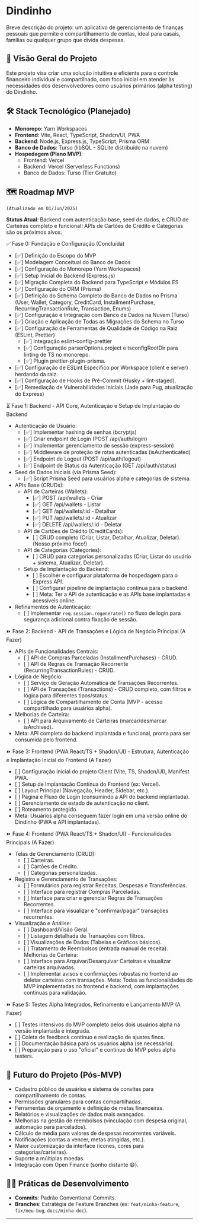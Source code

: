 # Dindinho

Breve descrição do projeto: um aplicativo de gerenciamento de finanças pessoais que permite o compartilhamento de contas, ideal para casais, famílias ou qualquer grupo que divida despesas.

## 🚀 Visão Geral do Projeto

Este projeto visa criar uma solução intuitiva e eficiente para o controle financeiro individual e compartilhado, com foco inicial em atender às necessidades dos desenvolvedores como usuários primários (alpha testing) do Dindinho.

## 🛠️ Stack Tecnológico (Planejado)

- **Monorepo**: Yarn Workspaces
- **Frontend**: Vite, React, TypeScript, Shadcn/UI, PWA
- **Backend**: Node.js, Express.js, TypeScript, Prisma ORM
- **Banco de Dados**: Turso (libSQL - SQLite distribuído na nuvem)
- **Hospedagem (Plano MVP)**:
  - Frontend: Vercel
  - Backend: Vercel (Serverless Functions)
  - Banco de Dados: Turso (Tier Gratuito)

## 🗺️ Roadmap MVP

`(Atualizado em 01/Jun/2025)`

**Status Atual**: Backend com autenticação base, seed de dados, e CRUD de Carteiras completo e funcional! APIs de Cartões de Crédito e Categorias são os próximos alvos.

✅ Fase 0: Fundação e Configuração (Concluída)

- [✅] Definição do Escopo do MVP
- [✅] Modelagem Conceitual do Banco de Dados
- [✅] Configuração do Monorepo (Yarn Workspaces)
- [✅] Setup Inicial do Backend (Express.js)
- [✅] Migração Completa do Backend para TypeScript e Módulos ES
- [✅] Configuração do ORM (Prisma)
- [✅] Definição do Schema Completo do Banco de Dados no Prisma (User, Wallet, Category, CreditCard, InstallmentPurchase, RecurringTransactionRule, Transaction, Enums)
- [✅] Configuração e Integração com Banco de Dados na Nuvem (Turso)
- [✅] Criação e Aplicação de Todas as Migrações do Schema no Turso
- [✅] Configuração de Ferramentas de Qualidade de Código na Raiz (ESLint, Prettier)
  - [✅] Integração eslint-config-prettier
  - [✅] Configuração parserOptions.project e tsconfigRootDir para linting de TS no monorepo.
  - [✅] Plugin prettier-plugin-prisma.
- [✅] Configuração de ESLint Específico por Workspace (client e server) herdando da raiz.
- [✅] Configuração de Hooks de Pré-Commit (Husky + lint-staged).
- [✅] Remediação de Vulnerabilidades Iniciais (Jade para Pug, atualização do Express)

⏳ Fase 1: Backend - API Core, Autenticação e Setup de Implantação do Backend

- Autenticação de Usuário:
  - [✅] Implementar hashing de senhas (bcryptjs)
  - [✅] Criar endpoint de Login (POST /api/auth/login)
  - [✅] Implementar gerenciamento de sessão (express-session)
  - [✅] Middleware de proteção de rotas autenticadas (isAuthenticated)
  - [✅] Endpoint de Logout (POST /api/auth/logout)
  - [✅] Endpoint de Status da Autenticação (GET /api/auth/status)
- Seed de Dados Iniciais (via Prisma Seed):
  - [✅] Script Prisma Seed para usuários alpha e categorias de sistema.
- APIs Base (CRUDs):
  - API de Carteiras (Wallets):
    - [✅] POST /api/wallets - Criar
    - [✅] GET /api/wallets - Listar
    - [✅] GET /api/wallets/:id - Detalhar
    - [✅] PUT /api/wallets/:id - Atualizar
    - [✅] DELETE /api/wallets/:id - Deletar
  - API de Cartões de Crédito (CreditCards):
    - \[ ] CRUD completo (Criar, Listar, Detalhar, Atualizar, Deletar). (Nosso próximo foco!)
  - API de Categorias (Categories):
    - \[ ] CRUD para categorias personalizadas (Criar, Listar do usuário + sistema, Atualizar, Deletar).
  - Setup de Implantação do Backend:
    - \[ ] Escolher e configurar plataforma de hospedagem para o Express API.
    - \[ ] Configurar pipeline de implantação contínua para o backend.
    - \[ ] Meta: Ter a API de autenticação e as APIs base implantadas e acessíveis online.
- Refinamentos de Autenticação:
  - \[ ] Implementar `req.session.regenerate()` no fluxo de login para segurança adicional contra fixação de sessão.

⏩ Fase 2: Backend - API de Transações e Lógica de Negócio Principal (A Fazer)

- APIs de Funcionalidades Centrais:
  - \[ ] API de Compras Parceladas (InstallmentPurchases) - CRUD.
  - \[ ] API de Regras de Transação Recorrente (RecurringTransactionRules) - CRUD.
- Lógica de Negócio:
  - \[ ] Serviço de Geração Automática de Transações Recorrentes.
  - \[ ] API de Transações (Transactions) - CRUD completo, com filtros e lógica para diferentes tipos/status.
  - \[ ] Lógica de Compartilhamento de Conta (MVP - acesso compartilhado para usuários alpha).
- Melhorias de Carteira:
  - \[ ] API para Arquivamento de Carteiras (marcar/desmarcar isArchived).
- Meta: API completa do backend implantada e funcional, pronta para ser consumida pelo frontend.

⏩ Fase 3: Frontend (PWA React/TS + Shadcn/UI) - Estrutura, Autenticação e Implantação Inicial do Frontend (A Fazer)

- \[ ] Configuração inicial do projeto Client (Vite, TS, Shadcn/UI), Manifest PWA.
- \[ ] Setup de Implantação Contínua do Frontend (ex: Vercel).
- \[ ] Layout Principal (Navegação, Header, Sidebar, etc.).
- \[ ] Página e Fluxo de Login (consumindo a API do backend implantada).
- \[ ] Gerenciamento de estado de autenticação no client.
- \[ ] Roteamento protegido.
- Meta: Usuários alpha conseguem fazer login em uma versão online do Dindinho (PWA e API implantadas).

⏩ Fase 4: Frontend (PWA React/TS + Shadcn/UI) - Funcionalidades Principais (A Fazer)

- Telas de Gerenciamento (CRUD):
  - \[ ] Carteiras.
  - \[ ] Cartões de Crédito.
  - \[ ] Categorias personalizadas.
- Registro e Gerenciamento de Transações:
  - \[ ] Formulários para registrar Receitas, Despesas e Transferências.
  - \[ ] Interface para registrar Compras Parceladas.
  - \[ ] Interface para criar e gerenciar Regras de Transações Recorrentes.
  - \[ ] Interface para visualizar e "confirmar/pagar" transações recorrentes.
- Visualização e Análise:
  - \[ ] Dashboard/Visão Geral.
  - \[ ] Listagem detalhada de Transações com filtros.
  - \[ ] Visualizações de Dados (Tabelas e Gráficos básicos).
  - \[ ] Tratamento de Reembolsos (entrada manual de receita).
    Melhorias de Carteira:
  - \[ ] Interface para Arquivar/Desarquivar Carteiras e visualizar carteiras arquivadas.
  - \[ ] Implementar avisos e confirmações robustas no frontend ao deletar carteiras com transações.
    Meta: Todas as funcionalidades do MVP implementadas no frontend e backend, com implantações contínuas para validação.

⏩ Fase 5: Testes Alpha Integrados, Refinamento e Lançamento MVP (A Fazer)

- \[ ] Testes intensivos do MVP completo pelos dois usuários alpha na versão implantada e integrada.
- \[ ] Coleta de feedback contínuo e realização de ajustes finos.
- \[ ] Documentação básica para os usuários alpha (se necessário).
- \[ ] Preparação para o uso "oficial" e contínuo do MVP pelos alpha testers.

## 🌱 Futuro do Projeto (Pós-MVP)

- Cadastro público de usuários e sistema de convites para compartilhamento de contas.
- Permissões granulares para contas compartilhadas.
- Ferramentas de orçamento e definição de metas financeiras.
- Relatórios e visualizações de dados mais avançados.
- Melhorias na gestão de reembolsos (vinculação com despesa original, automação para parcelados).
- Cálculo de média para valores de despesas recorrentes variáveis.
- Notificações (contas a vencer, metas atingidas, etc.).
- Maior customização da interface (ícones, cores para categorias/carteiras).
- Suporte a múltiplas moedas.
- Integração com Open Finance (sonho distante 😄).

## 🧑‍💻 Práticas de Desenvolvimento

- **Commits**: Padrão Conventional Commits.
- **Branches**: Estratégia de Feature Branches (ex: `feat/minha-feature`, `fix/meu-bug`, `docs/minha-doc`).

---
